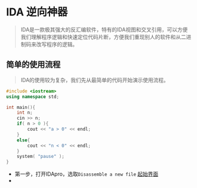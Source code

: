 # IDA 逆向神器
> IDA是一款极其强大的反汇编软件，特有的IDA视图和交叉引用，可以方便我们理解程序逻辑和快速定位代码片断，方便我们重现别人的软件和从二进制码来改写程序的逻辑。
## 简单的使用流程
>IDA的使用较为复杂，我们先从最简单的代码开始演示使用流程。
```C++
#include <iostream>
using namespace std;

int main(){
	int n;
	cin >> n;
	if( n > 0 ){
		cout << "a > 0" << endl;
	}
	else{
		cout << "n < 0" << endl;
	}
	system( "pause" );
}
```
* 第一步，打开IDApro，选取```Disassemble a new file```
[起始界面]()
*
